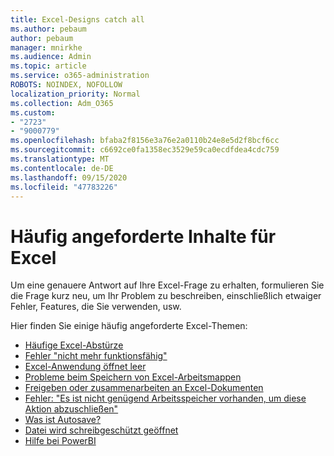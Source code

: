 ```yaml
---
title: Excel-Designs catch all
ms.author: pebaum
author: pebaum
manager: mnirkhe
ms.audience: Admin
ms.topic: article
ms.service: o365-administration
ROBOTS: NOINDEX, NOFOLLOW
localization_priority: Normal
ms.collection: Adm_O365
ms.custom:
- "2723"
- "9000779"
ms.openlocfilehash: bfaba2f8156e3a76e2a0110b24e8e5d2f8bcf6cc
ms.sourcegitcommit: c6692ce0fa1358ec3529e59ca0ecdfdea4cdc759
ms.translationtype: MT
ms.contentlocale: de-DE
ms.lasthandoff: 09/15/2020
ms.locfileid: "47783226"
---
```

# <a name="commonly-requested-content-for-excel"></a>Häufig angeforderte Inhalte für Excel

Um eine genauere Antwort auf Ihre Excel-Frage zu erhalten, formulieren Sie die Frage kurz neu, um Ihr Problem zu beschreiben, einschließlich etwaiger Fehler, Features, die Sie verwenden, usw. 

Hier finden Sie einige häufig angeforderte Excel-Themen:

- [Häufige Excel-Abstürze](https://support.office.com/article/Excel-not-responding-hangs-freezes-or-stops-working-37E7D3C9-9E84-40BF-A805-4CA6853A1FF4)
- [Fehler "nicht mehr funktionsfähig"](https://support.office.com/client/52bd7985-4e99-4a35-84c8-2d9b8301a2fa)
- [Excel-Anwendung öffnet leer](https://docs.microsoft.com/office/troubleshoot/excel/excel-opens-blank)
- [Probleme beim Speichern von Excel-Arbeitsmappen](https://docs.microsoft.com/office/troubleshoot/excel/issue-when-save-excel-workbooks)
- [Freigeben oder zusammenarbeiten an Excel-Dokumenten](https://support.office.com/article/7152aa8b-b791-414c-a3bb-3024e46fb104)
- [Fehler: "Es ist nicht genügend Arbeitsspeicher vorhanden, um diese Aktion abzuschließen"](https://docs.microsoft.com/office/troubleshoot/excel/available-resources-errors)
- [Was ist Autosave?](https://support.office.com/article/6d6bd723-ebfd-4e40-b5f6-ae6e8088f7a5)
- [Datei wird schreibgeschützt geöffnet](https://support.office.com/article/why-did-my-file-open-read-only-3ab4b792-da50-4b38-8628-14c64e1f1d15)
- [Hilfe bei PowerBI](https://powerbi.microsoft.com/support/)